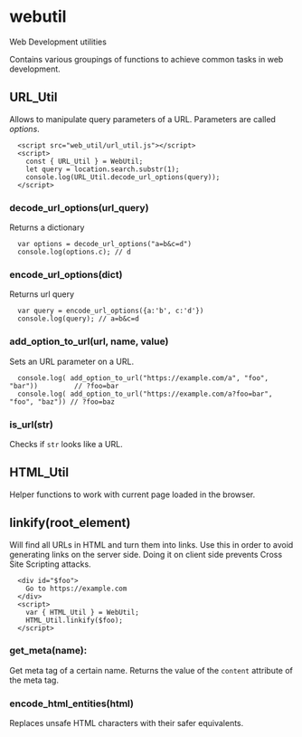 # webutil
Web Development utilities

Contains various groupings of functions to achieve common tasks in web development.

## URL_Util

Allows to manipulate query parameters of a URL. Parameters are called *options*.

```
  <script src="web_util/url_util.js"></script>
  <script>
    const { URL_Util } = WebUtil;
    let query = location.search.substr(1);
    console.log(URL_Util.decode_url_options(query));
  </script>
```


### decode_url_options(url_query) 

Returns a dictionary

```
  var options = decode_url_options("a=b&c=d")
  console.log(options.c); // d
```

### encode_url_options(dict) 

Returns url query 

```
  var query = encode_url_options({a:'b', c:'d'})
  console.log(query); // a=b&c=d
```

### add_option_to_url(url, name, value)

Sets an URL parameter on a URL. 

```
  console.log( add_option_to_url("https://example.com/a", "foo", "bar"))         // ?foo=bar
  console.log( add_option_to_url("https://example.com/a?foo=bar", "foo", "baz")) // ?foo=baz
```


### is_url(str)

Checks if `str` looks like a URL.

## HTML_Util

Helper functions to work with current page loaded in the browser.

## linkify(root_element)

Will find all URLs in HTML and turn them into links. Use this in order to avoid
generating links on the server side. Doing it on client side prevents Cross Site
Scripting attacks.

```
  <div id="$foo">
    Go to https://example.com
  </div>
  <script>
    var { HTML_Util } = WebUtil;
    HTML_Util.linkify($foo);
  </script>
```

### get_meta(name):
  
Get meta tag of a certain name. Returns the value of the `content` attribute of
the meta tag.

### encode_html_entities(html)

Replaces unsafe HTML characters with their safer equivalents.

